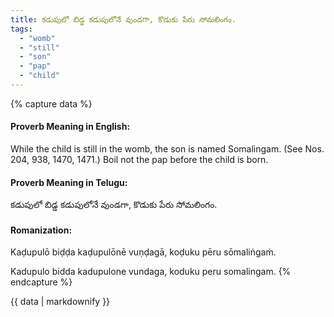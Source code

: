 ```yaml
---
title: కడుపులో బిడ్డ కడుపులోనే వుండగా, కొడుకు పేరు సోమలింగం.
tags:
  - "womb"
  - "still"
  - "son"
  - "pap"
  - "child"
---
```


{% capture data %}
#### Proverb Meaning in English:
While the child is still in the womb, the son is named Somalingam.
(See Nos. 204, 938, 1470, 1471.)
Boil not the pap before the child is born.

#### Proverb Meaning in Telugu:
కడుపులో బిడ్డ కడుపులోనే వుండగా, కొడుకు పేరు సోమలింగం.

#### Romanization:
Kaḍupulō biḍḍa kaḍupulōnē vuṇḍagā, koḍuku pēru sōmaliṅgaṁ.

Kadupulo bidda kadupulone vundaga, koduku peru somalingam.
{% endcapture %}

{{ data | markdownify }}

